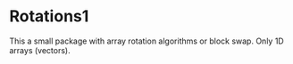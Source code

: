 # Rotations1

This a small package with array rotation algorithms or block swap. Only 1D arrays (vectors).